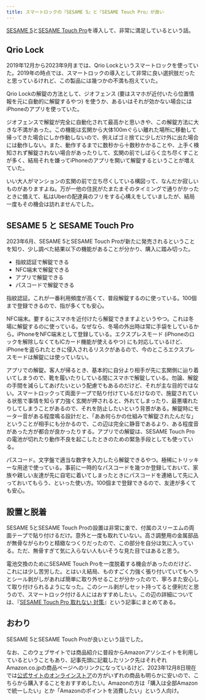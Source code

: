 ```yaml
---
title: スマートロックの『SESAME 5』と『SESAME Touch Pro』が良い
---
```


[SESAME 5](https://www.amazon.co.jp/dp/B0C22W4Y5H)と[SESAME Touch Pro](https://www.amazon.co.jp/dp/B0C232GL4Q)を導入して、非常に満足しているという話。

## Qrio Lock

2019年12月から2023年9月までは、Qrio Lockというスマートロックを使っていた。2019年の時点では、スマートロックの導入として非常に良い選択肢だったと思っているけれど、この製品には幾つかの不満も抱えていた。

Qrio Lockの解錠の方法として、ジオフェンス (要はスマホが近付いたら位置情報を元に自動的に解錠するやつ) を使うか、あるいはそれが効かない場合にはiPhoneのアプリを使っていた。

ジオフェンスで解錠が完全に自動化されて最高かと思いきや、この解錠方法に大きな不満があった。この機能は玄関から大体100mぐらい離れた場所に移動して帰ってきた場合にしか作動しないので、例えばゴミ捨てに少しだけ外に出た場合には動作しない。また、動作するまでに数秒から十数秒かかることや、上手く検知されず解錠されない場合があったりして、玄関の前でしばらく立ち尽くすことが多く、結局それを嫌ってiPhoneのアプリを開いて解錠するということが増えていた。

いい大人がマンションの玄関の前で立ち尽くしている構図って、なんだか寂しいものがありますよね。万が一他の住民がたまたまそのタイミングで通りがかったときに備えて、私はUberの配達員のフリをする心構えをしていましたが、結局一度もその機会は訪れませんでした。

## SESAME 5 と SESAME Touch Pro

2023年6月、SESAME 5とSESAME Touch Proが新たに発売されるということを知り、少し調べた結果以下の機能があることが分かり、購入に踏み切った。

- 指紋認証で解錠できる
- NFC端末で解錠できる
- アプリで解錠できる
- パスコードで解錠できる

指紋認証。これが一番利用頻度が高くて、普段解錠するのに使っている。100個まで登録できるので、指が多くても安心。

NFC端末。要するにスマホを近付けたら解錠できますよというやつ。これは冬場に解錠するのに使っている。なぜなら、冬場の外出時は常に手袋をしているから。iPhoneをNFC端末として登録している。エクスプレスモード (iPhoneのロックを解除しなくてもICカード機能が使えるやつ) にも対応しているけど、iPhoneを盗られたときに侵入されるリスクがあるので、今のところエクスプレスモードは解錠には使っていない。

アプリでの解錠。客人が帰るとき、基本的に自分より相手が先に玄関側に辿り着いてしまうので、靴を履いたりしている間にスマホで解錠している。勿論、解錠の手間を減らしてあげたいという配慮でもあるのだけど、それが主な目的ではない。スマートロックって両面テープで貼り付けているだけなので、施錠されている状態で事情を知らず力強く玄関が押されると、外れてしまったり、最悪壊れたりしてしまうことがあるので、それを防止したいという背景がある。解錠時にモーター音がある程度鳴る設計だと、「ああ何らかの仕組みで解錠されたんだな」ということが相手にも分かるので、この辺は完全に静音であるより、ある程度音があった方が都合が良かったりする。アプリでの解錠は、SESAME Touch Proの電池が切れたり動作不良を起こしたときのための緊急手段としても使っている。

パスコード。文字盤で適当な数字を入力したら解錠できるやつ。極稀にトリッキーな用途で使っている。事前に一時的なパスコードを幾つか登録しておいて、家族や親しい友達が先に自宅に着いてしまったときにパスコードを連絡して先に入っておいてもらう、といった使い方。100個まで登録できるので、友達が多くても安心。

## 設置と脱着

SESAME 5とSESAME Touch Proの設置は非常に楽で、付属のスリーエムの両面テープで貼り付けるだけ。意外と一度も取れていない。高さ調整用の金属部品が無骨ながらわりと精緻なつくりだったので、この部分を自分は気に入っている。ただ、無骨すぎて気に入らない人もいそうな見た目ではあると思う。

電池交換のためにSESAME Touch Proを一度脱着する機会があったのだけど、これには少し苦労した。とはいえ結局、ものすごく力強く張り付いていてもヘラとシール剥がしがあれば簡単に取り外せることが分かったので、寧ろまた安心して取り付けられるようになった。このシール剥がしセット持ってると便利だと思うので、スマートロック付ける人にはおすすめしたい。この辺の詳細については、『[SESAME Touch Pro 取れない 対策](https://r7kamura.com/articles/2023-11-29-sesami-touch-pro)』という記事にまとめてある。

## おわり

SESAME 5とSESAME Touch Proが良いという話でした。

なお、このウェブサイトでは商品紹介に普段からAmazonアソシエイトを利用しているということもあり、記事先頭に記載したリンク先はそれぞれAmazon.co.jpの商品ページへのリンクになっているけど、2023年12月8日現在では[公式サイトのオンラインストア](https://jp.candyhouse.co/products/sesame5)の方がいずれの商品も明らかに安いので、こちらから購入することをおすすめしたい。Amazonの方は「購入は全部Amazonで統一したい」とか「Amazonのポイントを消費したい」という人向け。
